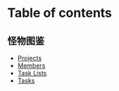 # Table of contents

## 怪物图鉴

* [Projects](README.md)
* [Members](guai-wu-tu-jian/members.md)
* [Task Lists](guai-wu-tu-jian/task-lists.md)
* [Tasks](guai-wu-tu-jian/tasks.md)
